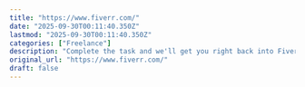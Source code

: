 ```yaml
---
title: "https://www.fiverr.com/"
date: "2025-09-30T00:11:40.350Z"
lastmod: "2025-09-30T00:11:40.350Z"
categories: ["Freelance"]
description: "Complete the task and we'll get you right back into Fiverr."
original_url: "https://www.fiverr.com/"
draft: false
---
```

